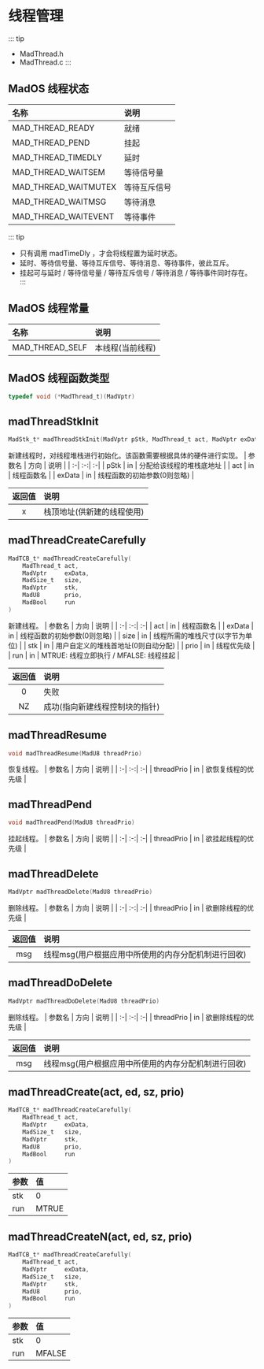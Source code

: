 # 线程管理
::: tip
- MadThread.h
- MadThread.c
:::

## MadOS 线程状态
| 名称 | 说明 |
| :-| :-|
| MAD_THREAD_READY     | 就绪 |
| MAD_THREAD_PEND      | 挂起 |
| MAD_THREAD_TIMEDLY   | 延时 |
| MAD_THREAD_WAITSEM   | 等待信号量 |
| MAD_THREAD_WAITMUTEX | 等待互斥信号 |
| MAD_THREAD_WAITMSG   | 等待消息 |
| MAD_THREAD_WAITEVENT | 等待事件 |
::: tip
- 只有调用 madTimeDly ，才会将线程置为延时状态。
- 延时、等待信号量、等待互斥信号、等待消息、等待事件，彼此互斥。
- 挂起可与延时 / 等待信号量 / 等待互斥信号 / 等待消息 / 等待事件同时存在。
:::

## MadOS 线程常量
| 名称 | 说明 |
| :-| :-|
| MAD_THREAD_SELF     | 本线程(当前线程) |

## MadOS 线程函数类型
```c
typedef void (*MadThread_t)(MadVptr)
```

## madThreadStkInit
```c
MadStk_t* madThreadStkInit(MadVptr pStk, MadThread_t act, MadVptr exData)
```
新建线程时，对线程堆栈进行初始化。该函数需要根据具体的硬件进行实现。
| 参数名 | 方向 | 说明 |
| :-| :-:| :-|
| pStk   | in | 分配给该线程的堆栈底地址 |
| act    | in | 线程函数名 |
| exData | in | 线程函数的初始参数(0则忽略) |

| 返回值 | 说明 |
| :-:| :-|
| x | 栈顶地址(供新建的线程使用) |

## madThreadCreateCarefully
```c
MadTCB_t* madThreadCreateCarefully( 
    MadThread_t act, 
    MadVptr     exData, 
    MadSize_t   size, 
    MadVptr     stk, 
    MadU8       prio,
    MadBool     run
)
```
新建线程。
| 参数名 | 方向 | 说明 |
| :-| :-:| :-|
| act    | in | 线程函数名 |
| exData | in | 线程函数的初始参数(0则忽略) |
| size   | in | 线程所需的堆栈尺寸(以字节为单位) |
| stk    | in | 用户自定义的堆栈首地址(0则自动分配) |
| prio   | in | 线程优先级 |
| run    | in | MTRUE: 线程立即执行 / MFALSE: 线程挂起 |

| 返回值 | 说明 |
| :-:| :-|
| 0  | 失败 |
| NZ | 成功(指向新建线程控制块的指针) |

## madThreadResume
```c
void madThreadResume(MadU8 threadPrio)
```
恢复线程。
| 参数名 | 方向 | 说明 |
| :-| :-:| :-|
| threadPrio | in | 欲恢复线程的优先级 |

## madThreadPend
```c
void madThreadPend(MadU8 threadPrio)
```
挂起线程。
| 参数名 | 方向 | 说明 |
| :-| :-:| :-|
| threadPrio | in | 欲挂起线程的优先级 |

## madThreadDelete
```c
MadVptr madThreadDelete(MadU8 threadPrio)
```
删除线程。
| 参数名 | 方向 | 说明 |
| :-| :-:| :-|
| threadPrio | in | 欲删除线程的优先级 |

| 返回值 | 说明 |
| :-:| :-|
| msg | 线程msg(用户根据应用中所使用的内存分配机制进行回收) |

## madThreadDoDelete
```c
MadVptr madThreadDoDelete(MadU8 threadPrio)
```
删除线程。
| 参数名 | 方向 | 说明 |
| :-| :-:| :-|
| threadPrio | in | 欲删除线程的优先级 |

| 返回值 | 说明 |
| :-:| :-|
| msg | 线程msg(用户根据应用中所使用的内存分配机制进行回收) |

## madThreadCreate(act, ed, sz, prio)
```c
MadTCB_t* madThreadCreateCarefully( 
    MadThread_t act, 
    MadVptr     exData, 
    MadSize_t   size, 
    MadVptr     stk, 
    MadU8       prio,
    MadBool     run
)
```
| 参数 | 值 |
| :-| :-|
| stk | 0 |
| run | MTRUE |

## madThreadCreateN(act, ed, sz, prio)
```c
MadTCB_t* madThreadCreateCarefully( 
    MadThread_t act, 
    MadVptr     exData, 
    MadSize_t   size, 
    MadVptr     stk, 
    MadU8       prio,
    MadBool     run
)
```
| 参数 | 值 |
| :-| :-|
| stk | 0 |
| run | MFALSE |

